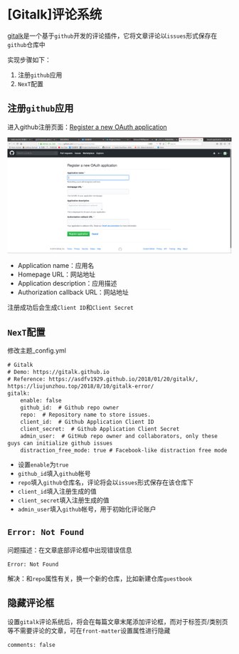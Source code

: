 
# [Gitalk]评论系统

[gitalk](https://github.com/gitalk/gitalk/blob/master/readme-cn.md)是一个基于`github`开发的评论插件，它将文章评论以`issues`形式保存在`github`仓库中

实现步骤如下：

1. 注册`github`应用
2. `NexT`配置

## 注册`github`应用

进入github注册页面：[Register a new OAuth application ](https://github.com/settings/applications/new)

![](./imgs/register-github.png)

* Application name：应用名
* Homepage URL：网站地址
* Application description：应用描述
* Authorization callback URL：网站地址

注册成功后会生成`Client ID`和`Client Secret`

## `NexT`配置

修改主题_config.yml

    # Gitalk
    # Demo: https://gitalk.github.io
    # Reference: https://asdfv1929.github.io/2018/01/20/gitalk/, https://liujunzhou.top/2018/8/10/gitalk-error/
    gitalk:
        enable: false
        github_id:  # Github repo owner
        repo:  # Repository name to store issues.
        client_id:  # Github Application Client ID
        client_secret:  # Github Application Client Secret
        admin_user:  # GitHub repo owner and collaborators, only these guys can initialize github issues
        distraction_free_mode: true # Facebook-like distraction free mode

* 设置`enable`为`true`
* `github_id`填入`github`帐号
* `repo`填入`github`仓库名，评论将会以`issues`形式保存在该仓库下
* `client_id`填入注册生成的值
* `client_secret`填入注册生成的值
* `admin_user`填入`github`帐号，用于初始化评论账户

## `Error: Not Found`

问题描述：在文章底部评论框中出现错误信息

    Error: Not Found

解决：和`repo`属性有关，换一个新的仓库，比如新建仓库`guestbook`

## 隐藏评论框

设置`gitalk`评论系统后，将会在每篇文章末尾添加评论框，而对于标签页/类别页等不需要评论的文章，可在`front-matter`设置属性进行隐藏

    comments: false

